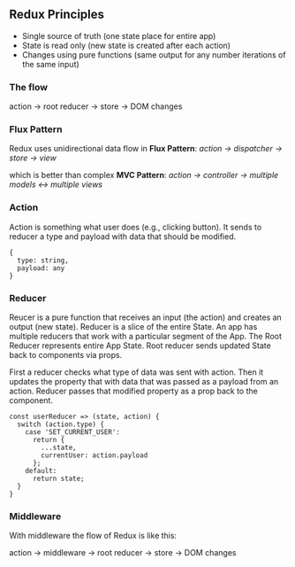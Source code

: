## Redux Principles
- Single source of truth (one state place for entire app)
- State is read only (new state is created after each action)
- Changes using pure functions (same output for any number iterations of the same input)

### The flow
action &rarr; root reducer &rarr; store &rarr; DOM changes

### Flux Pattern
Redux uses unidirectional data flow in **Flux Pattern**: *action &rarr; dispatcher &rarr; store &rarr; view*

which is better than complex **MVC Pattern**: *action &rarr; controller &rarr; multiple models &harr; multiple views*

### Action
Action is something what user does (e.g., clicking button). It sends to reducer a type and payload with data that should
be modified.
```
{
  type: string,
  payload: any
}
```

### Reducer
Reucer is a pure function that receives an input (the action) and creates an output (new state). Reducer is
a slice of the entire State. An app has multiple reducers that work with a particular segment of the App.
The Root Reducer represents entire App State. Root reducer sends updated State back to components via props.

First a reducer checks what type of data was sent with action. Then it updates the property that with data that
was passed as a payload from an action. Reducer passes that modified property as a prop back to the component.
```
const userReducer => (state, action) {
  switch (action.type) {
    case 'SET_CURRENT_USER':
      return {
        ...state,
        currentUser: action.payload
      };
    default:
      return state;
  }
}
```

### Middleware
With middleware the flow of Redux is like this:

action &rarr; middleware &rarr; root reducer &rarr; store &rarr; DOM changes
